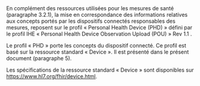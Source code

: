 
&nbsp;

En complément des ressources utilisées pour les mesures de santé (paragraphe 3.2.1), la mise en correspondance des informations relatives aux concepts portés par les dispositifs connectés responsables des mesures, reposent sur le profil « Personal Health Device (PHD) » défini par le profil IHE « Personal Health Device Observation Upload (POU) » Rev 1.1 . 

Le profil « PHD » porte les concepts du dispositif connecté. Ce profil est basé sur la ressource standard « Device ». Il est présenté dans le présent document (paragraphe 5).

Les spécifications de la ressource standard « Device » sont disponibles sur https://www.hl7.org/fhir/device.html.







